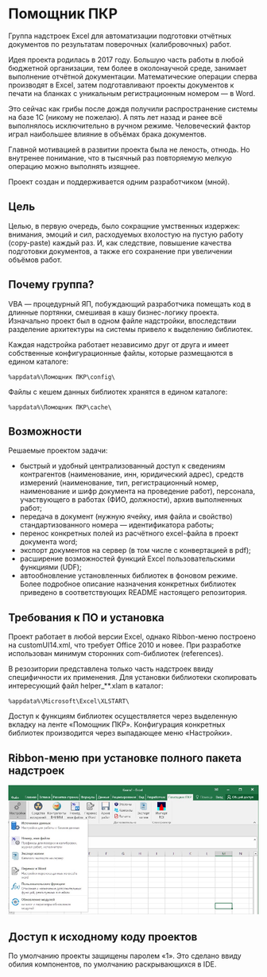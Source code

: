 # Помощник ПКР
Группа надстроек Excel для автоматизации подготовки отчётных документов по результатам поверочных (калибровочных) работ.

Идея проекта родилась в 2017 году. Большую часть работы в любой бюджетной организации, тем более в околонаучной среде, занимает выполнение отчётной документации.
Математические операции сперва производят в Excel, затем подготавливают проекты документов к печати на бланках с уникальным регистрационным номером — в Word. 

Это сейчас как грибы после дождя получили распространение системы на базе 1С (никому не пожелаю).
А пять лет назад и ранее всё выполнялось исключительно в ручном режиме. Человеческий фактор играл наибольшее влияние в объёмах брака документов.

Главной мотивацией в развитии проекта была не леность, отнюдь. Но внутренее понимание, что в тысячный раз повторяемую мелкую операцию можно выполнять изящнее. 

Проект создан и поддерживается одним разработчиком (мной).

## Цель
Целью, в первую очередь, было сокращние умственных издержек: внимания, эмоций и сил, расходуемых вхолостую на пустую работу (copy-paste) каждый раз.
И, как следствие, повышение качества подготовки документов, а также его сохранение при увеличении объёмов работ.

## Почему группа?
VBA — процедурный ЯП, побуждающий разработчика помещать код в длинные портянки, смешивая в кашу бизнес-логику проекта. 
Изначально проект был в одном файле надстройки, впоследствии разделение архитектуры на системы привело к выделению библиотек.

Каждая надстройка работает независимо друг от друга и имеет собственные конфигурационные файлы, которые размещаются в едином каталоге: 
```
%appdata%\Помощник ПКР\config\
```
Файлы с кешем данных библиотек хранятся в едином каталоге:
```
%appdata%\Помощник ПКР\cache\
```

## Возможности
Решаемые проектом задачи:
- быстрый и удобный централизованный доступ к сведениям контрагентов (наименование, инн, юридический адрес), средств измерений (наименование, тип, регистрационный номер, наименование и шифр документа на проведение работ), персонала, участвующего в работах (ФИО, должности), архив выполненных работ;
- передача в документ (нужную ячейку, имя файла и свойство) стандартизованного номера — идентификатора работы;
- перенос конкретных полей из расчётного excel-файла в проект документа word;
- экспорт документов на сервер (в том числе с конвертацией в pdf);
- расширение возможностей функций Excel пользовательскими функциями (UDF);
- автообновление установленных библиотек в фоновом режиме.
Более подробное описание назначения конкретных библиотек приведено в соответствующих README настоящего репозитория.

## Требования к ПО и установка 

Проект работает в любой версии Excel, однако Ribbon-меню построено на customUI14.xml, что требует Office 2010 и новее.
При разработке использован минимум сторонних com-библиотек (references).

В резозитории представлена только часть надстроек ввиду специфичности их применения.
Для установки библиотеки скопировать интересующий файл helper_**.xlam в каталог: 
```
%appdata%\Microsoft\Excel\XLSTART\
```
Доступ к функциям библиотек осуществляется через выделенную вкладку на ленте «Помощник ПКР».
Конфигурация конкретных библиотек производится через выпадающее меню «Настройки».

## Ribbon-меню при установке полного пакета надстроек

![Title](https://github.com/akolodka/VBA/blob/main/resources/helper_ribbonMenu.png)

## Доступ к исходному коду проектов 
По умолчанию проекты защищены паролем «1». Это сделано ввиду обилия компонентов, по умолчанию раскрывающихся в IDE.

